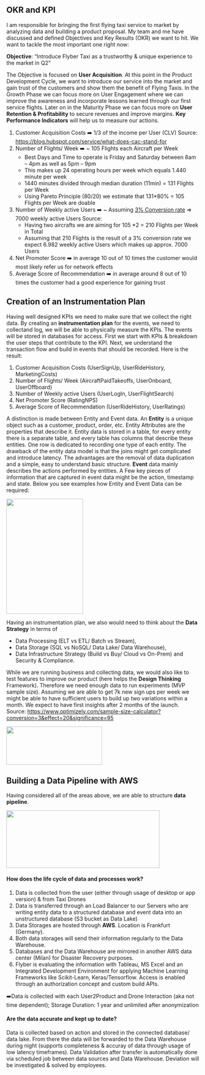 <h2>OKR and KPI</h2>

I am responsible for bringing the first flying taxi service to market by analyzing data and building a product proposal. 
My team and me have discussed and defined Objectives and Key Results (OKR) we want to hit. We want to tackle the most important one right now:

<b>Objective</b>: “Introduce Flyber Taxi as a trustworthy & unique experience to the market in Q2”

The Objective is focused on <b>User Acquisition</b>. At this point in the Product Development Cycle, we want to introduce our service into the market and gain trust of the customers and show them the benefit of Flying Taxis. In the Growth Phase we can focus more on User Engagement where we can improve the awareness and incorporate lessons learned through our first service flights. Later on in the Maturity Phase we can focus more on <b>User Retention & Profitability</b> to secure revenues and improve margins. <b>Key Performance Indicators</b> will help us to measure our actions.

1. Customer Acquisition Costs :arrow_right: 1/3 of the income per User (CLV) Source: https://blog.hubspot.com/service/what-does-cac-stand-for
2. Number of Flights/ Week :arrow_right: ~ 105 Flights each Aircraft per Week 
   - Best Days and Time to operate is Friday and Saturday between 8am – 4pm as well as 5pm – 9pm	
   - This makes up 24 operating hours per week which equals 1.440 minute per week
   - 1440 minutes divided through median duration (11min) = 131 Flights per Week
   - Using Pareto Principle (80/20) we estimate that 131*80% = 105 Flights per Week are doable
3. Number of Weekly active Users :arrow_right: ~ Assuming [3% Conversion rate](https://blog.hubspot.com/marketing/conversion-rate-optimization-guide) => 7000 weekly active Users Source: 
   - Having two aircrafts we are aiming for 105 *2 = 210 Flights per Week in Total
   - Assuming that 210 Flights is the result of a 3% conversion rate we expect 6.982 weekly active Users	which makes up approx. 7000 Users
4. Net Promoter Score :arrow_right: in average 10 out of 10 times the customer would most likely refer us for network effects
5. Average Score of Recommendation :arrow_right: in average around 8 out of 10 times the customer had a good experience for gaining trust

<h2>Creation of an Instrumentation Plan</h2>
Having well designed KPIs we need to make sure that we collect the right data. By creating an <b>instrumentation plan</b> for the events, we need to collectand log, we will be able to physically measure the KPIs. The events will be stored in databases for access. First we start with KPIs & breakdown the user steps that contribute to the KPI. Next, we understand the transaction flow and build in events that should be recorded. Here is the result: 

1. Customer Acquisition Costs (UserSignUp, UserRideHistory, MarketingCosts)
2. Number of Flights/ Week (AircraftPaidTakeoffs, UserOnboard, UserOffboard)
3. Number of Weekly active Users (UserLogIn, UserFlightSearch)
4. Net Promoter Score (RatingNPS)
5. Average Score of Recommendation (UserRideHistory, UserRatings)

A distinction is made between Entity and Event data. 
An <b>Entity</b> is a unique object such as a customer, product, order, etc. 
Entity Attributes are the properties that describe it. Entity data is stored in a table, for every entity there is a separate table, and every table has columns that describe these entities. One row is dedicated to recording one type of each entity. The drawback of the entity data model is that the joins might get complicated and introduce latency. The advantages are the removal of data duplication and a simple, easy to understand basic structure. <b>Event</b> data mainly describes the actions performed by entities. A Few key pieces of information that are captured in event data might be the action, timestamp and state. Below you see examples how Entity and Event Data can be required:

<img src="https://user-images.githubusercontent.com/72414477/150946847-8ae491f1-6b29-4148-93fb-dc2044e911c5.png" width="200" height="300"> 

Having an instrumentation plan, we also would need to think about the <b>Data Strategy</b> in terms of 
 - Data Processing (ELT vs ETL/ Batch vs Stream), 
 - Data Storage (SQL vs NoSQL/ Data Lake/ Data Warehouse), 
 - Data Infrastructure Strategy (Build vs Buy/ Cloud vs On-Prem) and Security & Compliance. 

While we are running business and collecting data, we would also like to test features to improve our product (here helps the <b>Design Thinking</b> Framework). Therefore we need enough data to run experiments (MVP sample size). Assuming we are able to get 7k new sign ups per week we might be able to have sufficient users to build up two variations within a month. We expect to have first insights after 2 months of the launch. Source: https://www.optimizely.com/sample-size-calculator?conversion=3&effect=20&significance=95

<img src="https://user-images.githubusercontent.com/72414477/150948628-250cc4a6-d795-45cf-b2dc-a919cb73bb62.png" width="250" height="100">

<h2> Building a Data Pipeline with AWS </h2>

Having considered all of the areas above, we are able to structure <b>data pipeline</b>. 

<img src="https://user-images.githubusercontent.com/72414477/150949133-2587b91d-1e50-4fb1-8139-19c6e3f4a22e.png" width="400" height="150">

<h4>How does the life cycle of data and processes work?</h4>

1. Data is collected from the user (either through usage of desktop or app version) & from Taxi Drones
2. Data is transferred through an Load Balancer to our Servers who are writing entity data to a structured database and event data into an unstructured database (S3 bucket as Data Lake)
3. Data Storages are hosted through <b>AWS</b>. Location is Frankfurt (Germany). 
4. Both data storages will send their information regularly to the Data Warehouse.
5. Databases and the Data Warehouse are mirrored in another AWS data center (Milan) for Disaster Recovery purposes.
6. Flyber is evaluating the information with Tableau, MS Excel and an Integrated Development Environment for applying Machine Learning Frameworks like Scikit-Learn, Keras/Tensorflow. Access is enabled through an authorization concept and custom build APIs.

➡️Data is collected with each User2Product and Drone Interaction (aka not time dependent); Storage Duration: 1 year and unlimited after anonymization

<h4>Are the data accurate and kept up to date?</h4>

Data is collected based on action and stored in the connected database/ data lake. From there the data will be forwarded to the Data Warehouse during night (supports completeness & accuray of data through usage of low latency timeframes).  Data Validation after transfer is automatically done via scheduled job between data sources and Data Warehouse. Deviation will be investigated & solved by employees.
